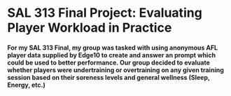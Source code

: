<h1>
SAL 313 Final Project: Evaluating Player Workload in Practice
</h1>

<h4>
For my SAL 313 Final, my group was tasked with using anonymous AFL player data supplied by Edge10 to create and answer an prompt which could be used to better performance. Our group decided to evaluate whether players were undertraining or overtraining on any given training session based on their soreness levels and general wellness (Sleep, Energy, etc.)
</h4>
